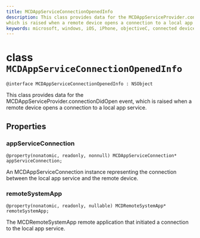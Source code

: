 ```yaml
---
title: MCDAppServiceConnectionOpenedInfo
description: This class provides data for the MCDAppServiceProvider.connectionDidOpen event,
which is raised when a remote device opens a connection to a local app service.
keywords: microsoft, windows, iOS, iPhone, objectiveC, connected devices, Project Rome
---
```


# class `MCDAppServiceConnectionOpenedInfo` 

```
@interface MCDAppServiceConnectionOpenedInfo : NSObject
```  

This class provides data for the MCDAppServiceProvider.connectionDidOpen event,
which is raised when a remote device opens a connection to a local app service.

## Properties

### appServiceConnection
`@property(nonatomic, readonly, nonnull) MCDAppServiceConnection* appServiceConnection;`

An MCDAppServiceConnection instance representing the connection between the local app service and the remote device.

### remoteSystemApp
`@property(nonatomic, readonly, nullable) MCDRemoteSystemApp* remoteSystemApp;`

The MCDRemoteSystemApp remote application that initiated a connection to the local app service.